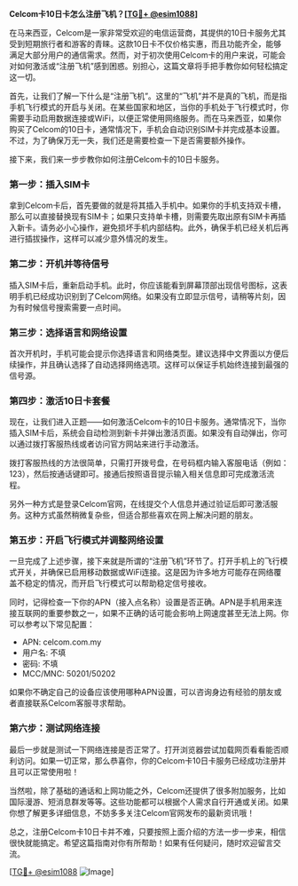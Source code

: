 **Celcom卡10日卡怎么注册飞机？[[TG💪+ @esim1088](https://t.me/s/esim1088)]**

在马来西亚，Celcom是一家非常受欢迎的电信运营商，其提供的10日卡服务尤其受到短期旅行者和游客的青睐。这款10日卡不仅价格实惠，而且功能齐全，能够满足大部分用户的通信需求。然而，对于初次使用Celcom卡的用户来说，可能会对如何激活或“注册飞机”感到困惑。别担心，这篇文章将手把手教你如何轻松搞定这一切。

首先，让我们了解一下什么是“注册飞机”。这里的“飞机”并不是真的飞机，而是指手机飞行模式的开启与关闭。在某些国家和地区，当你的手机处于飞行模式时，你需要手动启用数据连接或WiFi，以便正常使用网络服务。而在马来西亚，如果你购买了Celcom的10日卡，通常情况下，手机会自动识别SIM卡并完成基本设置。不过，为了确保万无一失，我们还是需要检查一下是否需要额外操作。

接下来，我们来一步步教你如何注册Celcom卡的10日卡服务。

### 第一步：插入SIM卡

拿到Celcom卡后，首先要做的就是将其插入手机中。如果你的手机支持双卡槽，那么可以直接替换现有SIM卡；如果只支持单卡槽，则需要先取出原有SIM卡再插入新卡。请务必小心操作，避免损坏手机内部结构。此外，确保手机已经关机后再进行插拔操作，这样可以减少意外情况的发生。

### 第二步：开机并等待信号

插入SIM卡后，重新启动手机。此时，你应该能看到屏幕顶部出现信号图标，这表明手机已经成功识别到了Celcom网络。如果没有立即显示信号，请稍等片刻，因为有时候信号搜索需要一点时间。

### 第三步：选择语言和网络设置

首次开机时，手机可能会提示你选择语言和网络类型。建议选择中文界面以方便后续操作，并且确认选择了自动选择网络选项。这样可以保证手机始终连接到最强的信号源。

### 第四步：激活10日卡套餐

现在，让我们进入正题——如何激活Celcom卡的10日卡服务。通常情况下，当你插入SIM卡后，系统会自动检测到新卡并弹出激活页面。如果没有自动弹出，你可以通过拨打客服热线或者访问官方网站来进行手动激活。

拨打客服热线的方法很简单，只需打开拨号盘，在号码框内输入客服电话（例如：123），然后按通话键即可。接通后按照语音提示输入相关信息即可完成激活流程。

另外一种方式是登录Celcom官网，在线提交个人信息并通过验证后即可激活服务。这种方式虽然稍微复杂些，但适合那些喜欢在网上解决问题的朋友。

### 第五步：开启飞行模式并调整网络设置

一旦完成了上述步骤，接下来就是所谓的“注册飞机”环节了。打开手机上的飞行模式开关，并确保已启用移动数据或WiFi连接。这是因为许多地方可能存在网络覆盖不稳定的情况，而开启飞行模式可以帮助稳定信号接收。

同时，记得检查一下你的APN（接入点名称）设置是否正确。APN是手机用来连接互联网的重要参数之一，如果不正确的话可能会影响上网速度甚至无法上网。你可以参考以下常见配置：

- APN: celcom.com.my
- 用户名: 不填
- 密码: 不填
- MCC/MNC: 50201/50202

如果你不确定自己的设备应该使用哪种APN设置，可以咨询身边有经验的朋友或者直接联系Celcom客服寻求帮助。

### 第六步：测试网络连接

最后一步就是测试一下网络连接是否正常了。打开浏览器尝试加载网页看看能否顺利访问。如果一切正常，那么恭喜你，你的Celcom卡10日卡服务已经成功注册并且可以正常使用啦！

当然啦，除了基础的通话和上网功能之外，Celcom还提供了很多附加服务，比如国际漫游、短消息群发等等。这些功能都可以根据个人需求自行开通或关闭。如果你想了解更多详细信息，不妨多多关注Celcom官网发布的最新资讯哦！

总之，注册Celcom卡10日卡并不难，只要按照上面介绍的方法一步一步来，相信很快就能搞定。希望这篇指南对你有所帮助！如果有任何疑问，随时欢迎留言交流。

[[TG💪+ @esim1088](https://t.me/s/esim1088) ![Image](https://i.postimg.cc/4NQfJmqS/Snipaste-2025-05-13-00-14-12.png)]
